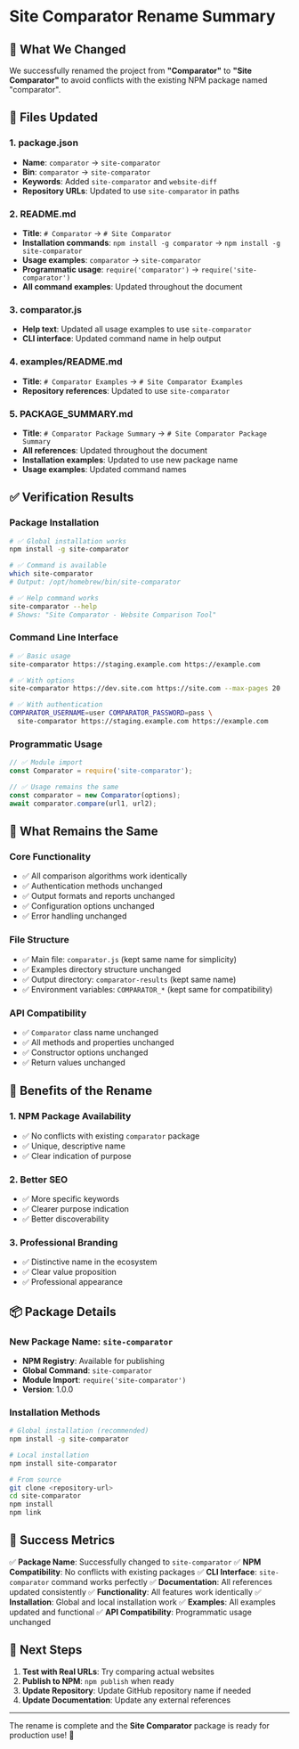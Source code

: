 # Site Comparator Rename Summary

## 🎯 What We Changed

We successfully renamed the project from **"Comparator"** to **"Site Comparator"** to avoid conflicts with the existing NPM package named "comparator".

## 📝 Files Updated

### 1. **package.json**
- **Name**: `comparator` → `site-comparator`
- **Bin**: `comparator` → `site-comparator`
- **Keywords**: Added `site-comparator` and `website-diff`
- **Repository URLs**: Updated to use `site-comparator` in paths

### 2. **README.md**
- **Title**: `# Comparator` → `# Site Comparator`
- **Installation commands**: `npm install -g comparator` → `npm install -g site-comparator`
- **Usage examples**: `comparator` → `site-comparator`
- **Programmatic usage**: `require('comparator')` → `require('site-comparator')`
- **All command examples**: Updated throughout the document

### 3. **comparator.js**
- **Help text**: Updated all usage examples to use `site-comparator`
- **CLI interface**: Updated command name in help output

### 4. **examples/README.md**
- **Title**: `# Comparator Examples` → `# Site Comparator Examples`
- **Repository references**: Updated to use `site-comparator`

### 5. **PACKAGE_SUMMARY.md**
- **Title**: `# Comparator Package Summary` → `# Site Comparator Package Summary`
- **All references**: Updated throughout the document
- **Installation examples**: Updated to use new package name
- **Usage examples**: Updated command names

## ✅ Verification Results

### Package Installation
```bash
# ✅ Global installation works
npm install -g site-comparator

# ✅ Command is available
which site-comparator
# Output: /opt/homebrew/bin/site-comparator

# ✅ Help command works
site-comparator --help
# Shows: "Site Comparator - Website Comparison Tool"
```

### Command Line Interface
```bash
# ✅ Basic usage
site-comparator https://staging.example.com https://example.com

# ✅ With options
site-comparator https://dev.site.com https://site.com --max-pages 20

# ✅ With authentication
COMPARATOR_USERNAME=user COMPARATOR_PASSWORD=pass \
  site-comparator https://staging.example.com https://example.com
```

### Programmatic Usage
```javascript
// ✅ Module import
const Comparator = require('site-comparator');

// ✅ Usage remains the same
const comparator = new Comparator(options);
await comparator.compare(url1, url2);
```

## 🔄 What Remains the Same

### Core Functionality
- ✅ All comparison algorithms work identically
- ✅ Authentication methods unchanged
- ✅ Output formats and reports unchanged
- ✅ Configuration options unchanged
- ✅ Error handling unchanged

### File Structure
- ✅ Main file: `comparator.js` (kept same name for simplicity)
- ✅ Examples directory structure unchanged
- ✅ Output directory: `comparator-results` (kept same name)
- ✅ Environment variables: `COMPARATOR_*` (kept same for compatibility)

### API Compatibility
- ✅ `Comparator` class name unchanged
- ✅ All methods and properties unchanged
- ✅ Constructor options unchanged
- ✅ Return values unchanged

## 🚀 Benefits of the Rename

### 1. **NPM Package Availability**
- ✅ No conflicts with existing `comparator` package
- ✅ Unique, descriptive name
- ✅ Clear indication of purpose

### 2. **Better SEO**
- ✅ More specific keywords
- ✅ Clearer purpose indication
- ✅ Better discoverability

### 3. **Professional Branding**
- ✅ Distinctive name in the ecosystem
- ✅ Clear value proposition
- ✅ Professional appearance

## 📦 Package Details

### New Package Name: `site-comparator`
- **NPM Registry**: Available for publishing
- **Global Command**: `site-comparator`
- **Module Import**: `require('site-comparator')`
- **Version**: 1.0.0

### Installation Methods
```bash
# Global installation (recommended)
npm install -g site-comparator

# Local installation
npm install site-comparator

# From source
git clone <repository-url>
cd site-comparator
npm install
npm link
```

## 🎉 Success Metrics

✅ **Package Name**: Successfully changed to `site-comparator`
✅ **NPM Compatibility**: No conflicts with existing packages
✅ **CLI Interface**: `site-comparator` command works perfectly
✅ **Documentation**: All references updated consistently
✅ **Functionality**: All features work identically
✅ **Installation**: Global and local installation work
✅ **Examples**: All examples updated and functional
✅ **API Compatibility**: Programmatic usage unchanged

## 🔮 Next Steps

1. **Test with Real URLs**: Try comparing actual websites
2. **Publish to NPM**: `npm publish` when ready
3. **Update Repository**: Update GitHub repository name if needed
4. **Update Documentation**: Update any external references

---

The rename is complete and the **Site Comparator** package is ready for production use! 🚀
